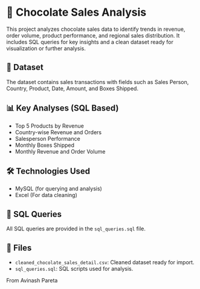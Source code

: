 # 🍫 Chocolate Sales Analysis

This project analyzes chocolate sales data to identify trends in revenue, order volume, product performance, and regional sales distribution. It includes SQL queries for key insights and a clean dataset ready for visualization or further analysis.

## 📁 Dataset
The dataset contains sales transactions with fields such as Sales Person, Country, Product, Date, Amount, and Boxes Shipped.

## 📊 Key Analyses (SQL Based)
- Top 5 Products by Revenue
- Country-wise Revenue and Orders
- Salesperson Performance
- Monthly Boxes Shipped
- Monthly Revenue and Order Volume

## 🛠️ Technologies Used
- MySQL (for querying and analysis)
- Excel (For data cleaning)

## 📜 SQL Queries
All SQL queries are provided in the `sql_queries.sql` file.

## 📂 Files
- `cleaned_chocolate_sales_detail.csv`: Cleaned dataset ready for import.
- `sql_queries.sql`: SQL scripts used for analysis.

From Avinash Pareta
